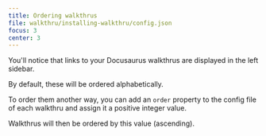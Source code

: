 ```yaml
---
title: Ordering walkthrus
file: walkthru/installing-walkthru/config.json
focus: 3
center: 3
---
```


You'll notice that links to your Docusaurus walkthrus are displayed in the left sidebar.

By default, these will be ordered alphabetically. 

To order them another way, you can add an `order` property to the config file of each walkthru and assign it a positive integer value.

Walkthrus will then be ordered by this value (ascending).
